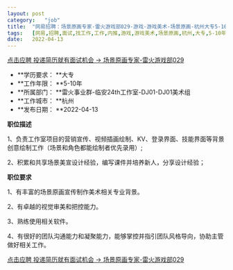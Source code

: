 ```yaml
---
layout:	post
category:	"job"
title:	"网易招聘：场景原画专家-雷火游戏部029-游戏-游戏美术-场景原画-杭州大专5-10年"
tags:	[网易,招聘,面试,找工作,工作,内推,游戏,游戏美术,场景原画,杭州,大专,5-10年]
date:	2022-04-13
---
```


[点击应聘 投递简历就有面试机会 ->  场景原画专家-雷火游戏部029](http://mobile.bole.netease.com/bole/boleDetail?id=5378&employeeId=346f03c3cda5f04c&key=all)



- **学历要求： **大专
- **工作年限： **5-10年
- **所属部门： **雷火事业群-临安24th工作室-DJ01-DJ01美术组
- **工作城市： **杭州
- **发布日期： **2022-04-13



**职位描述**

1、负责工作室项目的营销宣传、视频插画绘制、KV、登录界面、技能界面等背景创意绘制工作（场景和角色都能绘制者优先录用）; 

2、积累和共享场景美宣设计经验，编写课件并培养新人，分享设计经验；



**职位要求**

1、有丰富的场景原画宣传制作美术相关专业背景。

2、有卓越的视觉审美和把控能力。

3、熟练使用相关软件。

4、有很好的团队沟通能力和凝聚能力，能够掌控并指引团队风格导向，协助主管做好相关工作。



[点击应聘 投递简历就有面试机会 ->  场景原画专家-雷火游戏部029](http://mobile.bole.netease.com/bole/boleDetail?id=5378&employeeId=346f03c3cda5f04c&key=all)